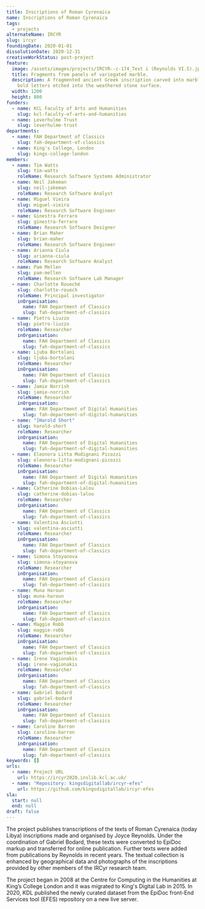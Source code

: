 ```yaml
---
title: Inscriptions of Roman Cyrenaica
name: Inscriptions of Roman Cyrenaica
tags:
  - projects
alternateName: IRCYR
slug: ircyr
foundingDate: 2020-01-01
dissolutionDate: 2020-12-31
creativeWorkStatus: post-project
feature:
  image: /assets/images/projects/IRCYR--c-174_Text i (Reynolds VI.5).jpg
  title: Fragments from panels of variegated marble.
  description: A fragmented ancient Greek inscription carved into marble, with
    bold letters etched into the weathered stone surface.
  width: 1200
  height: 800
funders:
  - name: KCL Faculty of Arts and Humanities
    slug: kcl-faculty-of-arts-and-humanities
  - name: Leverhulme Trust
    slug: leverhulme-trust
departments:
  - name: FAH Department of Classics
    slug: fah-department-of-classics
  - name: King's College, London
    slug: kings-college-london
members:
  - name: Tim Watts
    slug: tim-watts
    roleName: Research Software Systems Administrator
  - name: Neil Jakeman
    slug: neil-jakeman
    roleName: Research Software Analyst
  - name: Miguel Vieira
    slug: miguel-vieira
    roleName: Research Software Engineer
  - name: Ginestra Ferraro
    slug: ginestra-ferraro
    roleName: Research Software Designer
  - name: Brian Maher
    slug: brian-maher
    roleName: Research Software Engineer
  - name: Arianna Ciula
    slug: arianna-ciula
    roleName: Research Software Analyst
  - name: Pam Mellen
    slug: pam-mellen
    roleName: Research Software Lab Manager
  - name: Charlotte Roueché
    slug: charlotte-rouech
    roleName: Principal investigator
    inOrganisation:
      name: FAH Department of Classics
      slug: fah-department-of-classics
  - name: Pietro Liuzzo
    slug: pietro-liuzzo
    roleName: Researcher
    inOrganisation:
      name: FAH Department of Classics
      slug: fah-department-of-classics
  - name: Ljuba Bortolani
    slug: ljuba-bortolani
    roleName: Researcher
    inOrganisation:
      name: FAH Department of Classics
      slug: fah-department-of-classics
  - name: Jamie Norrish
    slug: jamie-norrish
    roleName: Researcher
    inOrganisation:
      name: FAH Department of Digital Humanities
      slug: fah-department-of-digital-humanities
  - name: "]Harold Short"
    slug: harold-short
    roleName: Researcher
    inOrganisation:
      name: FAH Department of Digital Humanities
      slug: fah-department-of-digital-humanities
  - name: Eleonora Litta Modignani Picozzi
    slug: eleonora-litta-modignani-picozzi
    roleName: Researcher
    inOrganisation:
      name: FAH Department of Digital Humanities
      slug: fah-department-of-digital-humanities
  - name: Catherine Dobias-Lalou
    slug: catherine-dobias-lalou
    roleName: Researcher
    inOrganisation:
      name: FAH Department of Classics
      slug: fah-department-of-classics
  - name: Valentina Asciutti
    slug: valentina-asciutti
    roleName: Researcher
    inOrganisation:
      name: FAH Department of Classics
      slug: fah-department-of-classics
  - name: Simona Stoyanova
    slug: simona-stoyanova
    roleName: Researcher
    inOrganisation:
      name: FAH Department of Classics
      slug: fah-department-of-classics
  - name: Muna Haroun
    slug: muna-haroun
    roleName: Researcher
    inOrganisation:
      name: FAH Department of Classics
      slug: fah-department-of-classics
  - name: Maggie Robb
    slug: maggie-robb
    roleName: Researcher
    inOrganisation:
      name: FAH Department of Classics
      slug: fah-department-of-classics
  - name: Irene Vagionakis
    slug: irene-vagionakis
    roleName: Researcher
    inOrganisation:
      name: FAH Department of Classics
      slug: fah-department-of-classics
  - name: Gabriel Bodard
    slug: gabriel-bodard
    roleName: Researcher
    inOrganisation:
      name: FAH Department of Classics
      slug: fah-department-of-classics
  - name: Caroline Barron
    slug: caroline-barron
    roleName: Researcher
    inOrganisation:
      name: FAH Department of Classics
      slug: fah-department-of-classics
keywords: []
urls:
  - name: Project URL
    url: https://ircyr2020.inslib.kcl.ac.uk/
  - name: "Repository: kingsdigitallab/ircyr-efes"
    url: https://github.com/kingsdigitallab/ircyr-efes
sla:
  start: null
  end: null
draft: false
---
```


The project publishes transcriptions of the texts of Roman Cyrenaica (today Libya) inscriptions made and organised by Joyce Reynolds. Under the coordination of Gabriel Bodard, these texts were converted to EpiDoc markup and transferred for online publication. Further texts were added from publications by Reynolds in recent years. The textual collection is enhanced by geographical data and photographs of the inscriptions provided by other members of the IRCyr research team.

The project began in 2008 at the Centre for Computing in the Humanities at King’s College London and it was migrated to King's Digital Lab in 2015. In 2020, KDL published the newly curated dataset from the EpiDoc front-End Services tool (EFES) repository on a new live server.
